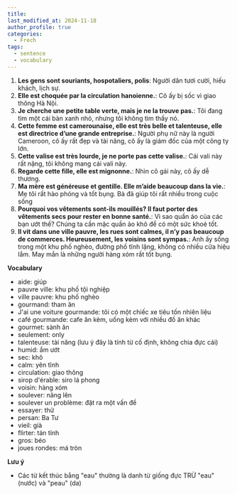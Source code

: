 ```yaml
---
title: 
last_modified_at: 2024-11-18
author_profile: true
categories:
  - Frech
tags:
  - sentence
  - vocabulary
---
```


1. **Les gens sont souriants, hospotaliers, polis**: Người dân tươi cười, hiếu khách, lịch sự.
2. **Elle est choquée par la circulation hanoienne.**: Cô ấy bị sốc vì giao thông Hà Nội.
3. **Je cherche une petite table verte, mais je ne la trouve pas.**: Tôi đang tìm một cái bàn xanh nhỏ, nhưng tôi không tìm thấy nó.
4. **Cette femme est camerounaise, elle est très belle et talenteuse, elle est directrice d’une grande entreprise.**: Người phụ nữ này là người Cameroon, cô ấy rất đẹp và tài năng, cô ấy là giám đốc của một công ty lớn.
5. **Cette valise est très lourde, je ne porte pas cette valise.**: Cái vali này rất nặng, tôi không mang cái vali này.
6. **Regarde cette fille, elle est mignonne.**: Nhìn cô gái này, cô ấy dễ thương.
7. **Ma mère est généreuse et gentille. Elle m’aide beaucoup dans la vie.**: Mẹ tôi rất hào phóng và tốt bụng. Bà đã giúp tôi rất nhiều trong cuộc sống
8. **Pourquoi vos vêtements sont-ils mouillés? Il faut porter des vêtements secs pour rester en bonne santé.**: Vì sao quần áo của các bạn ướt thế? Chúng ta cần mặc quần ảo khô để có một sức khoẻ tốt.
9. **Il vit dans une ville pauvre, les rues sont calmes, il n’y pas beaucoup de commerces. Heureusement, les voisins sont sympas.**: Anh ấy sống trong một khu phố nghèo, đường phố tĩnh lặng, không có nhiều cửa hiệu lắm. May mắn là những người hàng xóm rất tốt bụng.

**Vocabulary**

- aide: giúp
- pauvre ville: khu phố tội nghiệp
- ville pauvre: khu phố nghèo
- gourmand: tham ăn 
- J'ai une voiture gourmande: tôi có một chiếc xe tiêu tốn nhiên liệu
- café gourmande: cafe ăn kèm, uống kèm với nhiều đồ ăn khác 
- gourmet: sành ăn
- seulement: only
- talenteuse: tài năng (lưu ý đây là tính từ cố định, không chia đực cái)
- humid: ẩm ướt
- sec: khô
- calm: yên tĩnh
- circulation: giao thông
- sirop d'érable: siro lá phong
- voisin: hàng xóm
- soulever: nâng lên
- soulever un problème: đặt ra một vấn đề
- essayer: thử 
- persan: Ba Tư
- vieil: già
- flirter: tán tỉnh
- gros: béo
- joues rondes: má tròn

**Lưu ý**
- Các từ kết thúc bằng "eau" thường là danh từ giống đực TRỪ "eau" (nước) và "peau" (da)





